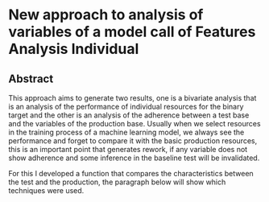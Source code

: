 # New approach to analysis of variables of a model call of Features Analysis Individual

## Abstract
This approach aims to generate two results, one is a bivariate analysis that is an analysis of the performance of individual resources for the binary target and the other is an analysis of the adherence between a test base and the variables of the production base. Usually when we select resources in the training process of a machine learning model, we always see the performance and forget to compare it with the basic production resources, this is an important point that generates rework, if any variable does not show adherence and some inference in the baseline test will be invalidated.

For this I developed a function that compares the characteristics between the test and the production, the paragraph below will show which techniques were used.
